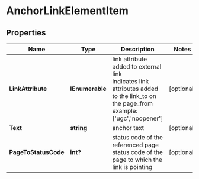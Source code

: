 # AnchorLinkElementItem


## Properties

| Name | Type | Description | Notes |
|------------ | ------------- | ------------- | -------------|
**LinkAttribute** | **IEnumerable<string>** | link attribute added to external link<br>indicates link attributes added to the link_to on the page_from<br>example:<br>['ugc','noopener'] |[optional]|
**Text** | **string** | anchor text |[optional]|
**PageToStatusCode** | **int?** | status code of the referenced page<br>status code of the page to which the link is pointing |[optional]|